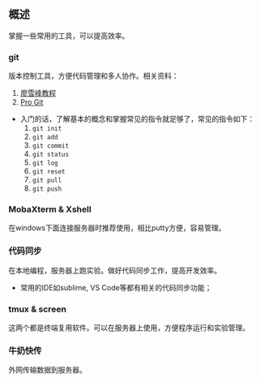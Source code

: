 

## 概述      
掌握一些常用的工具，可以提高效率。          



### git       
版本控制工具，方便代码管理和多人协作。相关资料：
1. [廖雪峰教程](https://www.liaoxuefeng.com/wiki/896043488029600)
2. [Pro Git](https://git-scm.com/book/zh/v2)
* 入门的话，了解基本的概念和掌握常见的指令就足够了，常见的指令如下：
    1. `git init`
    2. `git add`
    3. `git commit`
    4. `git status`
    5. `git log`
    6. `git reset`
    7. `git pull`
    8. `git push`

### MobaXterm & Xshell         
在windows下面连接服务器时推荐使用，相比putty方便，容易管理。        


### 代码同步            
在本地编程，服务器上跑实验。做好代码同步工作，提高开发效率。
* 常用的IDE如sublime, VS Code等都有相关的代码同步功能；


### tmux & screen         
这两个都是终端复用软件。可以在服务器上使用，方便程序运行和实验管理。


### 牛奶快传        
外网传输数据到服务器。       




